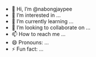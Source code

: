 - 👋 Hi, I’m @nabongjaypee
- 👀 I’m interested in ...
- 🌱 I’m currently learning ...
- 💞️ I’m looking to collaborate on ...
- 📫 How to reach me ...
- 😄 Pronouns: ...
- ⚡ Fun fact: ...

<!---
nabongjaypee/nabongjaypee is a ✨ special ✨ repository because its `README.md` (this file) appears on your GitHub profile.
You can click the Preview link to take a look at your changes.
--->
